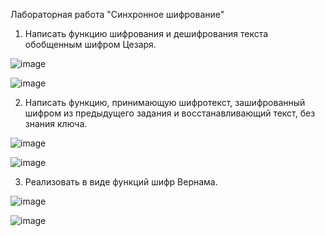 Лабораторная работа "Синхронное шифрование"

1. Написать функцию шифрования и дешифрования текста обобщенным шифром Цезаря.

![image](https://user-images.githubusercontent.com/113033685/202126368-2abc9088-57be-4eb7-b4db-dc389ee69cc9.png)

![image](https://user-images.githubusercontent.com/113033685/202126413-3c201b92-57c0-49e1-9b61-5ef72560d6de.png)


2. Написать функцию, принимающую шифротекст, зашифрованный шифром из предыдущего задания и восстанавливающий текст, без знания ключа.

![image](https://user-images.githubusercontent.com/113033685/202126475-4032039c-4211-4c6b-affe-85f0e39a12b0.png)

![image](https://user-images.githubusercontent.com/113033685/202126486-f63bac44-f1a6-4fb9-bfd0-a1e16359a56a.png)


3. Реализовать в виде функций шифр Вернама.

![image](https://user-images.githubusercontent.com/113033685/202126618-4fe95750-6aae-4ba8-b8ed-e5a6ab25f4c7.png)

![image](https://user-images.githubusercontent.com/113033685/202126629-0bb507fc-b329-422a-9abd-bf2005d48065.png)

